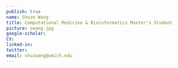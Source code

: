 ```yaml
---
publish: true
name: Shuze Wang
title: Computational Medicine & Bioinformatics Master's Student
picture: swang.jpg
google-scholar: 
CV:
linked-in: 
twitter:
email: shuzwang@umich.edu
---
```

